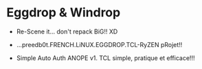 # Eggdrop & Windrop

+ Re-Scene it... don't repack BiG!! XD

- ...preedb0t.FRENCH.LiNUX.EGGDROP.TCL-RyZEN pRojet!!

- Simple Auto Auth ANOPE v1. TCL simple, pratique et efficace!!!
